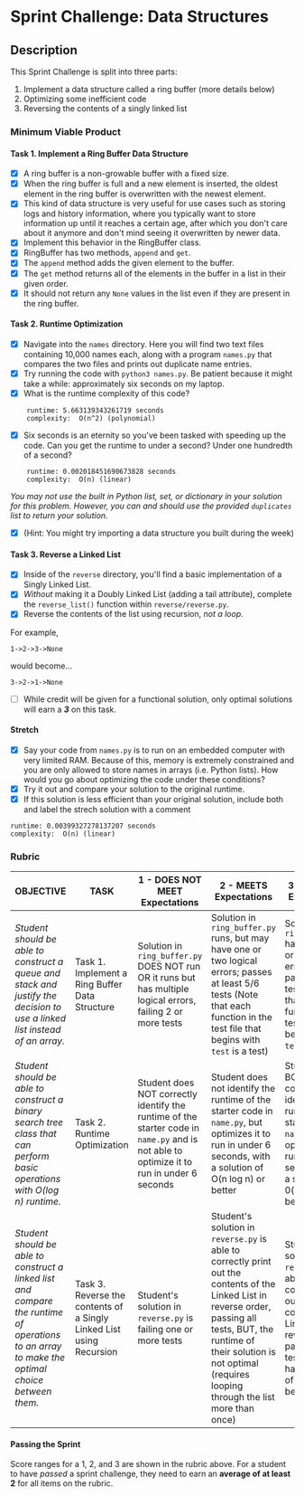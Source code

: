 # Sprint Challenge: Data Structures

## Description

This Sprint Challenge is split into three parts:

1. Implement a data structure called a ring buffer (more details below)
2. Optimizing some inefficient code
3. Reversing the contents of a singly linked list

### Minimum Viable Product

#### Task 1. Implement a Ring Buffer Data Structure

* [X] A ring buffer is a non-growable buffer with a fixed size.
* [X] When the ring buffer is full and a new element is inserted, the oldest element in the ring buffer is overwritten with the newest element.
* [X] This kind of data structure is very useful for use cases such as storing logs and history information, where you typically want to store information up until it reaches a certain age, after which you don't care about it anymore and don't mind seeing it overwritten by newer data.
* [X] Implement this behavior in the RingBuffer class.
* [X] RingBuffer has two methods, `append` and `get`.
* [X] The `append` method adds the given element to the buffer.
* [X] The `get` method returns all of the elements in the buffer in a list in their given order.
* [X] It should not return any `None` values in the list even if they are present in the ring buffer.

#### Task 2. Runtime Optimization

* [X] Navigate into the `names` directory. Here you will find two text files containing 10,000 names each, along with a program `names.py` that compares the two files and prints out duplicate name entries.
* [X] Try running the code with `python3 names.py`. Be patient because it might take a while: approximately six seconds on my laptop.
* [X] What is the runtime complexity of this code?
```
    runtime: 5.663139343261719 seconds
    complexity:  O(n^2) (polynomial)
```
* [X] Six seconds is an eternity so you've been tasked with speeding up the code. Can you get the runtime to under a second? Under one hundredth of a second?
```
    runtime: 0.002018451690673828 seconds
    complexity:  O(n) (linear)
```

*You may not use the built in Python list, set, or dictionary in your solution for this problem.  However, you can and should use the provided `duplicates` list to return your solution.*

* [X] (Hint: You might try importing a data structure you built during the week)

#### Task 3. Reverse a Linked List

* [X] Inside of the `reverse` directory, you'll find a basic implementation of a Singly Linked List.
* [X] _Without_ making it a Doubly Linked List (adding a tail attribute), complete the `reverse_list()` function within `reverse/reverse.py`.
* [X] Reverse the contents of the list using recursion, *not a loop.*

For example,
```
1->2->3->None
```
would become...
```
3->2->1->None
```

* [ ] While credit will be given for a functional solution, only optimal solutions will earn a ***3*** on this task.

#### Stretch

* [X] Say your code from `names.py` is to run on an embedded computer with very limited RAM.  Because of this, memory is extremely constrained and you are only allowed to store names in arrays (i.e. Python lists).  How would you go about optimizing the code under these conditions?
* [X] Try it out and compare your solution to the original runtime.
* [X] If this solution is less efficient than your original solution, include both and label the strech solution with a comment
```
runtime: 0.00399327278137207 seconds
complexity:  O(n) (linear)
```

### Rubric

| OBJECTIVE | TASK | 1 - DOES NOT MEET Expectations | 2 - MEETS Expectations | 3 - EXCEEDS Expectations | SCORE |
| ---------- | ----- | ------- | ------- | ------- | -- |
| _Student should be able to construct a queue and stack and justify the decision to use a linked list instead of an array._ | Task 1. Implement a Ring Buffer Data Structure | Solution in `ring_buffer.py` DOES NOT run OR it runs but has multiple logical errors, failing 2 or more tests | Solution in `ring_buffer.py` runs, but may have one or two logical errors; passes at least 5/6 tests (Note that each function in the test file that begins with `test` is a test) | Solution in `ring_buffer.py` has no syntax or logical errors and passes all tests (Note that each function in the test file that begins with `test` is a test)| 3 |
| _Student should be able to construct a binary search tree class that can perform basic operations with O(log n) runtime._ | Task 2. Runtime Optimization | Student does NOT correctly identify the runtime of the starter code in `name.py` and is not able to optimize it to run in under 6 seconds | Student does not identify the runtime of the starter code in `name.py`, but optimizes it to run in under 6 seconds, with a solution of O(n log n) or better | Student does BOTH correctly identify the runtime of the starter code in `name.py` and optimizes it to run in under 6 seconds, with a solution of 0(n log n) or better | 3 |
| _Student should be able to construct a linked list and compare the runtime of operations to an array to make the optimal choice between them._ | Task 3. Reverse the contents of a Singly Linked List using Recursion| Student's solution in `reverse.py` is failing one or more tests | Student's solution in `reverse.py` is able to correctly print out the contents of the Linked List in reverse order, passing all tests, BUT, the runtime of their solution is not optimal (requires looping through the list more than once) | Student's solution in `reverse.py` is able to correctly print out the contents of the Linked List in reverse order, passing all tests AND it has a runtime of O(n) or better | 3 |

#### Passing the Sprint

Score ranges for a 1, 2, and 3 are shown in the rubric above. For a student to have _passed_ a sprint challenge, they need to earn an **average of at least 2** for all items on the rubric.
